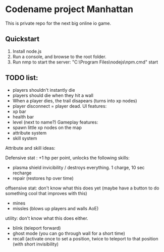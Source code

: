 # Codename project Manhattan

This is private repo for the next big online io game.

## Quickstart

1. Install node.js
2. Run a console, and browse to the root folder.
3. Run nmp to start the server: "C:\Program Files\nodejs\npm.cmd" start

## TODO list:
 - players shouldn't instantly die
 - players should die when they hit a wall
 - When a player dies, the trail disapears (turns into xp nodes)
 - player disconnect = player dead.
 UI features:
 - xp bar
 - health bar
 - level (next to name?)
Gameplay features:
 - spawn little xp nodes on the map
 - attribute system
 - skill system

Attribute and skill ideas:

Defensive stat : +1 hp per point, unlocks the following skills:
 - plasma shield invicibility / destroys everything. 1 charge, 10 sec recharge
 - repair (restores hp over time)

offsensive stat: don't know what this does yet (maybe have a button to do something cool that improves with this)
 - mines
 - missles (blows up players and walls AoE)

utility: don't know what this does either.
 - blink (teleport forward)
 - ghost mode (you can go through wall for a short time)
 - recall (activate once to set a position, twice to teleport to that position (with short invisibility)





